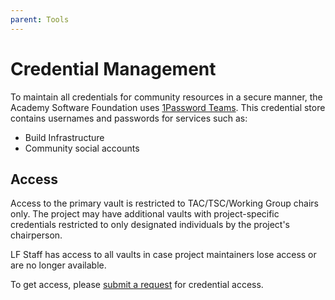 ```yaml
---
parent: Tools
---
```


# Credential Management

To maintain all credentials for community resources in a secure manner, the Academy Software Foundation uses [1Password Teams](https://github.com/1Password/1password-teams-open-source). This credential store contains usernames and passwords for services such as:

- Build Infrastructure
- Community social accounts

## Access

Access to the primary vault is restricted to TAC/TSC/Working Group chairs only. The project may have additional vaults with project-specific credentials restricted to only designated individuals by the project's chairperson.

LF Staff has access to all vaults in case project maintainers lose access or are no longer available.

To get access, please [submit a request][] for credential access.

[submit a request]: https://servicedesk.aswf.io
